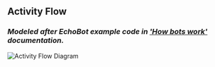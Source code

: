 ## Activity Flow

### *Modeled after EchoBot example code in ['How bots work'](https://docs.microsoft.com/en-us/azure/bot-service/bot-builder-basics?view=azure-bot-service-4.0&tabs=csharp#bot-logic) documentation.*

![Activity Flow Diagram](./GeneralActivityFlow.svg "General Activity Flow")